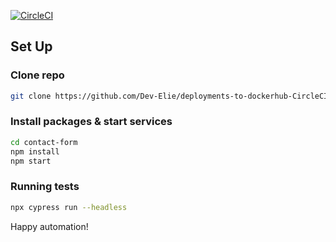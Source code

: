 [![CircleCI](https://dl.circleci.com/status-badge/img/gh/ondiek-elijah/deployments-to-dockerhub-CircleCI/tree/main.svg?style=svg)](https://dl.circleci.com/status-badge/redirect/gh/ondiek-elijah/deployments-to-dockerhub-CircleCI/tree/main)

## Set Up

### Clone repo
```bash
git clone https://github.com/Dev-Elie/deployments-to-dockerhub-CircleCI.git contact-form
```

### Install packages & start services

```bash
cd contact-form
npm install
npm start
```
### Running tests

```bash
npx cypress run --headless
```

Happy automation!
